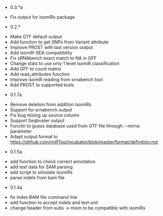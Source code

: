 - 0.3.*a

 * Fix output for isomiRs package

- 0.2.*

 * Make GTF default output
 * Add function to get SNPs from Variant attribute
 * Improve PROST with last version output
 * Add isomiR-SEA compatibility
 * Fix sRNAbench exact match to NA in GFF
 * Change stats to use only 1 level isomiR classification
 * Add GFF to count matrix
 * Add read_attributes function
 * Improve isomiR reading from srnabench tool
 * Add PROST to supported tools

- 0.1.7a
 
 * Remove deletion from addition isomiRs
 * Support for srnabench output
 * Fix bug mixing up source column
 * Support Seqbuster output
 * Functin to guess database used from GTF file through --mirna parameter
 * Adapt output format to https://github.com/miRTop/incubator/blob/master/format/definition.md

- 0.1.5a
 
 * add function to check correct annotation
 * add test data for SAM parsing
 * add script to simulate isomiRs
 * parse indels from bam file
 
- 0.1.4a

 * fix index BAM file command line
 * add function to accept indels and test unit
 * change header from subs -> mism to be compatible with isomiRs
